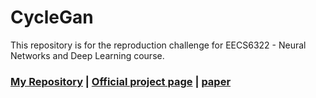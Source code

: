 # CycleGan


This repository is for the reproduction challenge for EECS6322 - Neural Networks and Deep Learning course.

### [My Repository](https://github.com/aminfadaei116/CycleGan) | [Official project page](https://junyanz.github.io/CycleGAN/) |   [paper](https://arxiv.org/pdf/1703.10593.pdf)
